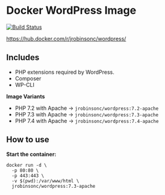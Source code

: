 # Docker WordPress Image

[![Build Status](https://travis-ci.org/jrobinsonc/docker-wordpress-image.svg?branch=master)](https://travis-ci.org/jrobinsonc/docker-wordpress-image)

<https://hub.docker.com/r/jrobinsonc/wordpress/>

## Includes

* PHP extensions required by WordPress.
* Composer
* WP-CLI

**Image Variants**

* PHP 7.2 with Apache → `jrobinsonc/wordpress:7.2-apache`
* PHP 7.3 with Apache → `jrobinsonc/wordpress:7.3-apache`
* PHP 7.4 with Apache → `jrobinsonc/wordpress:7.4-apache`

## How to use

**Start the container:**

```shell
docker run -d \
  -p 80:80 \
  -p 443:443 \
  -v $(pwd):/var/www/html \
  jrobinsonc/wordpress:7.3-apache
```
